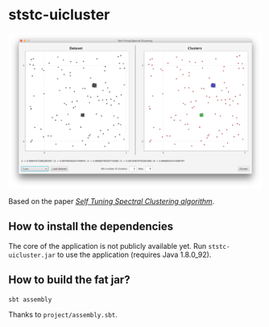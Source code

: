 # ststc-uicluster

<p align="center">
<img src="output.png">
</p>

Based on the paper [*Self Tuning Spectral Clustering algorithm*](http://www.vision.caltech.edu/lihi/Demos/SelfTuningClustering.html).

## How to install the dependencies

The core of the application is not publicly available yet. Run `ststc-uicluster.jar` to use the application (requires Java 1.8.0_92).

## How to build the fat jar?

```
sbt assembly
```

Thanks to `project/assembly.sbt`.

